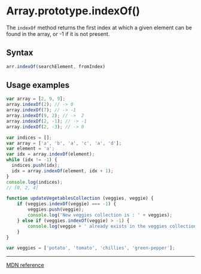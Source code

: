 # Array.prototype.indexOf()

The `indexOf` method returns the first index at which a given element can be found in the array, or -1 if it is not present.

## Syntax
```js
arr.indexOf(searchElement, fromIndex)
```

## Usage examples
```js
var array = [2, 9, 9];
array.indexOf(2); // -> 0
array.indexOf(7); // -> -1
array.indexOf(9, 2); // ->  2
array.indexOf(2, -1); // -> -1
array.indexOf(2, -3); // -> 0

var indices = [];
var array = ['a', 'b', 'a', 'c', 'a', 'd'];
var element = 'a';
var idx = array.indexOf(element);
while (idx != -1) {
  indices.push(idx);
  idx = array.indexOf(element, idx + 1);
}
console.log(indices);
// [0, 2, 4]

function updateVegetablesCollection (veggies, veggie) {
    if (veggies.indexOf(veggie) === -1) {
        veggies.push(veggie);
        console.log('New veggies collection is : ' + veggies);
    } else if (veggies.indexOf(veggie) > -1) {
        console.log(veggie + ' already exists in the veggies collection.');
    }
}

var veggies = ['potato', 'tomato', 'chillies', 'green-pepper'];
```

---

[MDN reference](https://developer.mozilla.org/en-US/docs/Web/JavaScript/Reference/Global_Objects/Array/indexOf)

